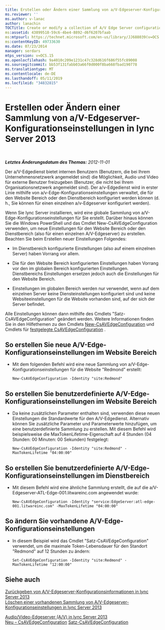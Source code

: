 ```yaml
---
title: Erstellen oder Ändern einer Sammlung von a/V-Edgeserver-Konfigurationseinstellungen
ms.reviewer: ''
ms.author: v-lanac
author: lanachin
TOCTitle: Create or modify a collection of A/V Edge Server configuration settings
ms:assetid: 43899518-59c6-4be4-8892-d6f6207bfaab
ms:mtpsurl: https://technet.microsoft.com/en-us/library/JJ688039(v=OCS.15)
ms:contentKeyID: 49733630
ms.date: 07/23/2014
manager: serdars
mtps_version: v=OCS.15
ms.openlocfilehash: 9a4010c209e1231c47c328d616f686f55fc89008
ms.sourcegitcommit: bb53f131fabb03a66f0d000f8ba668fbad190778
ms.translationtype: MT
ms.contentlocale: de-DE
ms.lasthandoff: 05/11/2019
ms.locfileid: "34832815"
---
```

<div data-xmlns="http://www.w3.org/1999/xhtml">

<div class="topic" data-xmlns="http://www.w3.org/1999/xhtml" data-msxsl="urn:schemas-microsoft-com:xslt" data-cs="http://msdn.microsoft.com/en-us/">

<div data-asp="http://msdn2.microsoft.com/asp">

# <a name="create-or-modify-a-collection-of-av-edge-server-configuration-settings-in-lync-server-2013"></a>Erstellen oder Ändern einer Sammlung von a/V-Edgeserver-Konfigurationseinstellungen in lync Server 2013

</div>

<div id="mainSection">

<div id="mainBody">

<span> </span>

_**Letztes Änderungsdatum des Themas:** 2012-11-01_

Der a/V-Edgedienst bietet internen Benutzern (Benutzern, die bei Ihrem Unternehmensnetzwerk angemeldet sind) die Möglichkeit, Audio und Video für externe Benutzer freizugeben (Benutzer, die nicht bei Ihrem Organisationsnetzwerk angemeldet sind). Der a/v-Edgedienst wird in erster Linie mithilfe von a/v-Edge-Konfigurationseinstellungen verwaltet, die für den Website Bereich oder den Dienstbereich konfiguriert werden können (d. h., Sie können für einen einzelnen a/v-Edgeserver konfiguriert werden).

Wenn Sie lync Server installieren, wird eine globale Sammlung von a/V-Edge-Konfigurationseinstellungen für Sie erstellt. Darüber hinaus können Sie die Windows PowerShell und das Cmdlet New-CsAVEdgeConfiguration verwenden, um neue Einstellungen für den Website Bereich oder den Dienstbereich (also für einen einzelnen A/V-Edgeserver) zu erstellen. Beachten Sie beim Erstellen neuer Einstellungen Folgendes:

  - Im Dienstbereich konfigurierte Einstellungen (also auf einem einzelnen Server) haben Vorrang vor allem.

  - Die für den Website Bereich konfigurierten Einstellungen haben Vorrang vor den im globalen Bereich konfigurierten Einstellungen. Dienstbereichs Einstellungen ersetzen jedoch auch die Einstellungen für den Website Bereich.

  - Einstellungen im globalen Bereich werden nur verwendet, wenn auf dem einzelnen Server keine Diensteinstellungen konfiguriert sind und keine Websiteeinstellungen für die Website vorhanden sind, auf der sich der Server befindet.

Alle Einstellungen können dann mithilfe des Cmdlets "Satz-CsAVEdgeConfiguration" geändert werden. Weitere Informationen finden Sie in den Hilfethemen zu den Cmdlets [New-CsAVEdgeConfiguration](https://technet.microsoft.com/en-us/library/Gg412884(v=OCS.15)) und Cmdlets für [festgelegte CsAVEdgeConfiguration](https://technet.microsoft.com/en-us/library/Gg412869(v=OCS.15)) .

<div>

## <a name="to-create-new-av-edge-configuration-settings-at-the-site-scope"></a>So erstellen Sie neue A/V-Edge-Konfigurationseinstellungen im Website Bereich

  - Mit dem folgenden Befehl wird eine neue Sammlung von a/V-Edge-Konfigurationseinstellungen für die Website "Redmond" erstellt:
    
        New-CsAVEdgeConfiguration -Identity "site:Redmond"

</div>

<div>

## <a name="to-create-custom-av-edge-configuration-settings-at-the-site-scope"></a>So erstellen Sie benutzerdefinierte A/V-Edge-Konfigurationseinstellungen im Website Bereich

  - Da keine zusätzlichen Parameter enthalten sind, verwenden diese neuen Einstellungen die Standardwerte für den A/V-Edgedienst. Alternativ können Sie zusätzliche Parameter und Parameterwerte hinzufügen, um eine benutzerdefinierte Sammlung zu erstellen. Mit diesem Befehl wird beispielsweise die MaxTokenLifetime-Eigenschaft auf 4 Stunden (04 Stunden: 00 Minuten: 00 Sekunden) festgelegt:
    
        New-CsAVEdgeConfiguration -Identity "site:Redmond" -MaxTokenLifetime "04:00:00"

</div>

<div>

## <a name="to-create-custom-av-edge-configuration-settings-at-the-service-scope"></a>So erstellen Sie benutzerdefinierte A/V-Edge-Konfigurationseinstellungen im Dienstbereich

  - Mit diesem Befehl wird eine ähnliche Sammlung erstellt, die auf die a/V-Edgeserver-ATL-Edge-001.litwareinc.com angewendet wurde:
    
        New-CsAVEdgeConfiguration -Identity "service:EdgeServer:atl-edge-001.litwareinc.com" -MaxTokenLifetime "04:00:00"

</div>

<div>

## <a name="to-modify-existing-av-edge-configuration-settings"></a>So ändern Sie vorhandene A/V-Edge-Konfigurationseinstellungen

  - In diesem Beispiel wird das Cmdlet "Satz-CsAVEdgeConfiguration" verwendet, um die maximale Token-Lebensdauer für den Standort "Redmond" auf 12 Stunden zu ändern:
    
        Set-CsAVEdgeConfiguration -Identity "site:Redmond" -MaxTokenLifetime "12:00:00"

</div>

<div>

## <a name="see-also"></a>Siehe auch


[Zurückgeben von A/V-Edgeserver-Konfigurationsinformationen in lync Server 2013](lync-server-2013-return-a-v-edge-server-configuration-information.md)  
[Löschen einer vorhandenen Sammlung von A/V-Edgeserver-Konfigurationseinstellungen in lync Server 2013](lync-server-2013-delete-an-existing-collection-of-a-v-edge-server-configuration-settings.md)  


[Audio/Video-Edgeserver (A/V) in lync Server 2013](lync-server-2013-audio-video-a-v-edge-servers.md)  
[Neu – CsAVEdgeConfiguration](https://technet.microsoft.com/en-us/library/Gg412884(v=OCS.15))  
[Satz-CsAVEdgeConfiguration](https://technet.microsoft.com/en-us/library/Gg412869(v=OCS.15))  
  

</div>

</div>

<span> </span>

</div>

</div>

</div>

